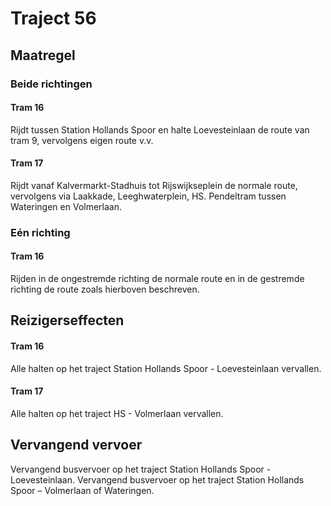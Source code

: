 # Traject 56
## Maatregel
### Beide richtingen

#### Tram 16
Rijdt tussen Station Hollands Spoor en halte Loevesteinlaan de route van tram 9, vervolgens eigen route v.v.

#### Tram 17
Rijdt vanaf Kalvermarkt-Stadhuis tot Rijswijkseplein de normale route, vervolgens via Laakkade, Leeghwaterplein, HS.
Pendeltram tussen Wateringen en Volmerlaan.

### Eén richting

#### Tram 16
Rijden in de ongestremde richting de normale route en in de gestremde richting de route zoals hierboven beschreven.

## Reizigerseffecten

#### Tram 16
Alle halten op het traject Station Hollands Spoor - Loevesteinlaan vervallen.

#### Tram 17
Alle halten op het traject HS - Volmerlaan vervallen.

## Vervangend vervoer
Vervangend busvervoer op het traject Station Hollands Spoor - Loevesteinlaan.
Vervangend busvervoer op het traject Station Hollands Spoor – Volmerlaan of Wateringen.


